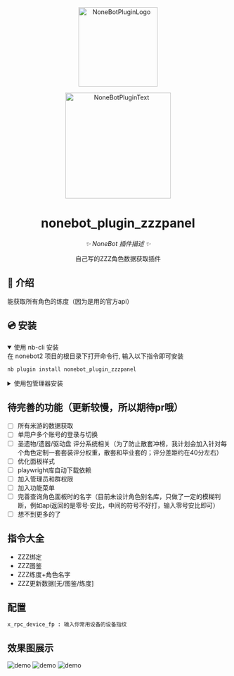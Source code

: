 <div align="center">
  <a href="https://v2.nonebot.dev/store"><img src="https://github.com/A-kirami/nonebot-plugin-template/blob/resources/nbp_logo.png" width="180" height="180" alt="NoneBotPluginLogo"></a>
  <br>
  <p><img src="https://github.com/A-kirami/nonebot-plugin-template/blob/resources/NoneBotPlugin.svg" width="240" alt="NoneBotPluginText"></p>
</div>

<div align="center">

# nonebot_plugin_zzzpanel

_✨ NoneBot 插件描述 ✨_

自己写的ZZZ角色数据获取插件
</div>

## 📖 介绍

能获取所有角色的练度（因为是用的官方api）


## 💿 安装

<details open>
<summary>使用 nb-cli 安装</summary>
在 nonebot2 项目的根目录下打开命令行, 输入以下指令即可安装

    nb plugin install nonebot_plugin_zzzpanel

</details>

<details>
<summary>使用包管理器安装</summary>
在 nonebot2 项目的插件目录下, 打开命令行, 根据你使用的包管理器, 输入相应的安装命令

<details>
<summary>pip</summary>

    pip install nonebot_plugin_zzzpanel
</details>

打开 nonebot2 项目根目录下的 `pyproject.toml` 文件, 在 `[tool.nonebot]` 部分追加写入

    plugins = ["nonebot_plugin_zzzpanel"]

</details>

## 待完善的功能（更新较慢，所以期待pr哦）

- [ ] 所有米游的数据获取
- [ ] 单用户多个账号的登录与切换
- [ ] 圣遗物/遗器/驱动盘 评分系统相关（为了防止散套冲榜，我计划会加入针对每个角色定制一套套装评分权重，散套和毕业套的；评分差距约在40分左右）
- [ ] 优化面板样式
- [ ] playwright库自动下载依赖
- [ ] 加入管理员和群权限
- [ ] 加入功能菜单
- [ ] 完善查询角色面板时的名字（目前未设计角色别名库，只做了一定的模糊判断，例如api返回的是零号·安比，中间的符号不好打，输入零号安比即可）
- [ ] 想不到更多的了

## 指令大全

- ZZZ绑定
- ZZZ图鉴
- ZZZ练度+角色名字
- ZZZ更新数据\[无/图鉴/练度\]

## 配置

```bash
x_rpc_device_fp : 输入你常用设备的设备指纹
```

## 效果图展示

![demo](/example/效果图1.png)
![demo](/example/效果图2.png)
![demo](/example/效果图3.png)


